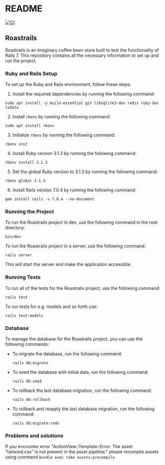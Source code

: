 # README

[![CI](https://github.com/SNurmivaara/RoastRails/actions/workflows/ci.yml/badge.svg?branch=main)](https://github.com/SNurmivaara/RoastRails/actions/workflows/ci.yml)

## Roastrails

Roastrails is an imaginary coffee bean store built to test the functionality of Rails 7. This repository contains all the necessary information to set up and run the project.

### Ruby and Rails Setup

To set up the Ruby and Rails environment, follow these steps:

1. Install the required dependencies by running the following command:
  ```
  sudo apt install -y build-essential git libsqlite3-dev redis ruby-dev tzdata
  ```

2. Install `rbenv` by running the following command:
  ```
  sudo apt install rbenv
  ```

3. Initialize `rbenv` by running the following command:
  ```
  rbenv init
  ```

4. Install Ruby version 3.1.3 by running the following command:
  ```
  rbenv install 3.1.3
  ```

5. Set the global Ruby version to 3.1.3 by running the following command:
  ```
  rbenv global 3.1.3
  ```

6. Install Rails version 7.0.4 by running the following command:
  ```
  gem install rails -v 7.0.4 --no-document
  ```

### Running the Project

To run the Roastrails project in dev, use the following command in the root directory:
```
bin/dev
```

To run the Roastrails project in a server, use the following command:
```
rails server
```

This will start the server and make the application accessible.

### Running Tests

To run all of the tests for the Roastrails project, use the following command:

```
rails test
```

To run tests for e.g. models and so forth use:

```
rails test:models
```

### Database

To manage the database for the Roastrails project, you can use the following commands:

- To migrate the database, run the following command:

  ```
  rails db:migrate
  ```

- To seed the database with initial data, run the following command:

  ```
  rails db:seed
  ```

- To rollback the last database migration, run the following command:

  ```
  rails db:rollback
  ```

- To rollback and reapply the last database migration, run the following command:

  ```
  rails db:migrate:redo
  ```

### Problems and solutions

If you encounter error "ActionView::Template::Error: The asset "tailwind.css" is not present in the asset pipeline." please recompile assets using command ```bundle exec rake assets:precompile```